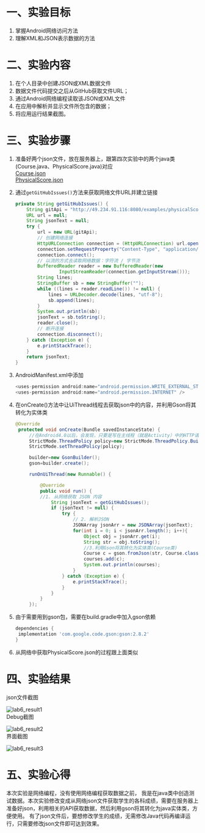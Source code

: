 # 一、实验目标 #

1. 掌握Android网络访问方法
2. 理解XML和JSON表示数据的方法

# 二、实验内容 #

1. 在个人目录中创建JSON或XML数据文件
2. 数据文件代码提交之后从GitHub获取文件URL；
3. 通过Android网络编程读取该JSON或XML文件
4. 在应用中解析并显示文件所包含的数据；
5. 将应用运行结果截图。

# 三、实验步骤 #

1. 准备好两个json文件，放在服务器上，跟第四次实验中的两个java类(Course.java、PhysicalScore.java)对应  
    [Course.json](http://49.234.91.116:8080/examples/course.json)  
    [PhysicalScore.json](http://49.234.91.116:8080/examples/physicalScore.json)  
2. 通过```getGitHubIssues()```方法来获取网络文件URL并建立链接  
    ```java
    private String getGitHubIssues() {
        String gitApi = "http://49.234.91.116:8080/examples/physicalScore.json";
        URL url = null;
        String jsonText = null;
        try {
            url = new URL(gitApi);
            // 创建网络连接
            HttpURLConnection connection = (HttpURLConnection) url.openConnection();
            connection.setRequestProperty("Content-Type", "application/json");
            connection.connect();
            // 以流的方式去读取网络数据：字符流 / 字节流
            BufferedReader reader = new BufferedReader(new
                    InputStreamReader(connection.getInputStream()));
            String lines;
            StringBuffer sb = new StringBuffer("");
            while ((lines = reader.readLine()) != null) {
                lines = URLDecoder.decode(lines, "utf-8");
                sb.append(lines);
            }
            System.out.println(sb);
            jsonText = sb.toString();
            reader.close();
            // 断开连接
            connection.disconnect();
        } catch (Exception e) {
            e.printStackTrace();
        }
        return jsonText;
    }
    ```

3. AndroidManifest.xml中添加

   ```java
   <uses-permission android:name="android.permission.WRITE_EXTERNAL_STORAGE" />  
   <uses-permission android:name="android.permission.INTERNET" />  
   ```
4. 在onCreate()方法中让UiThread线程去获取json中的内容，并利用Gson将其转化为实体类

   ```java
   @Override
    protected void onCreate(Bundle savedInstanceState) {
        //在Android4.0以后，会发现，只要是写在主线程（就是Activity）中的HTTP请求，运行时都会报错。可以再Activity的onCreate()方法中加入这样一段代码，适用于网络请求数据量很小的话
        StrictMode.ThreadPolicy policy=new StrictMode.ThreadPolicy.Builder().permitAll().build();
        StrictMode.setThreadPolicy(policy);

        builder=new GsonBuilder();
        gson=builder.create();

        runOnUiThread(new Runnable() {

            @Override
            public void run() {
            //1. 从网络获取 JSON 内容
                String jsonText = getGitHubIssues();
                if (jsonText != null) {
                    try { 
                        // 2. 解析JSON
                        JSONArray jsonArr = new JSONArray(jsonText);
                        for(int i = 0; i < jsonArr.length(); i++){
                            Object obj = jsonArr.get(i);
                            String str = obj.toString();
                            //3.利用Gson将其转化为实体类(Course类)
                            Course c = gson.fromJson(str, Course.class);
                            courses.add(c);
                            System.out.println(courses);
                        }
                    } catch (Exception e) {
                        e.printStackTrace();
                    }
                }
            }
        });  
   ```
5. 由于需要用到gson包，需要在build.gradle中加入gson依赖

   ```gradle
   dependencies {
    implementation 'com.google.code.gson:gson:2.8.2'
   }
   ```
6. 从网络中获取PhysicalScore.json的过程跟上面类似
# 四、实验结果 #  
json文件截图  
  
![lab6_result1](https://github.com/account-lin/android-labs-2020/blob/master/students/net1814080903219/lab6_result1.png)  
Debug截图  
  
![lab6_result2](https://github.com/account-lin/android-labs-2020/blob/master/students/net1814080903219/lab6_result2.png)   
界面截图  
  
![lab6_result3](https://github.com/account-lin/android-labs-2020/blob/master/students/net1814080903219/lab6_result3.png)  
# 五、实验心得 #

本次实验是网络编程，没有使用网络编程获取数据之前， 我是在java类中创造测试数据。本次实验修改变成从网络json文件获取学生的各科成绩，需要在服务器上准备好json，利用相关的API获取数据，然后利用gson将其转化为java实体类，方便使用。
有了json文件后，要想修改学生的成绩，无需修改Java代码再编译运行，只需要修改json文件即可达到效果。
